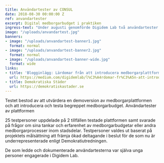 ```yaml
---
title: Användartester av CONSUL
date: 2018-08-30 00:00:00 Z
ref: anvandartester
excerpt: Digital medborgarbudget i praktiken
ingress-text: "Under augusti genomförde Digidem Lab två användartester av medborgarplattformen CONSUL för projekt Demokratiska Städers målgrupper: utrikesfödda, kvinnor och unga."
image: "/uploads/anvandartest.jpg"
banners:
- image: "/uploads/anvandartest-banner1.jpg"
  format: normal
- image: "/uploads/anvandartest-banner2.jpg"
  format: normal
- image: "/uploads/anvandartest-banner-wide.jpg"
  format: wide
links:
- title: 'Blogginlägg: Lärdomar från att introducera medborgarplattformar till underrepresenterade grupper'
  url: https://medium.com/digidemlab/l%C3%A4rdomar-fr%C3%A5n-att-introducera-medborgarplattformar-till-underrepresenterade-grupper-f57af4620331
- title: Demokratiska Städer
  url: https://demokratiskastader.se
---
```


Testet bestod av att utvärdera en demoversion av medborgarplattformen och att introducera och testa begreppet medborgarbudget.
Användartester av plattformen

25 testpersoner uppdelade på 2 tillfällen testade plattformen samt svarade på frågor om sina tankar och erfarenhet av medborgarbudgetar eller andra medborgarprocesser inom stadsdelar. Testpersoner valdes ut baserat på projektets målsättning att främja ökad deltagande i beslut för de som nu är underrepresenterade enligt Demokratiutredningen.

De som ledde och dokumenterade användartesterna var själva unga personer engagerade i Digidem Lab.
